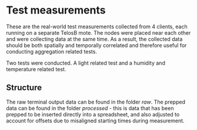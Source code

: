 # Test measurements

These are the real-world test measurements collected from 4 clients, each running on a separate TelosB mote. The nodes were placed near each other and were collecting data at the same time. As a result, the collected data should be both spatially and temporally correlated and therefore useful for conducting aggregation related tests.

Two tests were conducted. A light related test and a humidity and temperature related test.

## Structure
The raw terminal output data can be found in the folder *raw*. The prepped data can be found in the folder *processed* - this is data that has been prepped to be inserted directly into a spreadsheet, and also adjusted to account for offsets due to misaligned starting times during measurement.